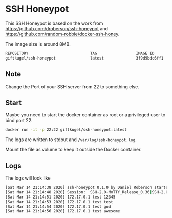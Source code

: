 # SSH Honeypot

This SSH Honeypot is based on the work from https://github.com/droberson/ssh-honeypot and https://github.com/random-robbie/docker-ssh-honey.

The image size is around 8MB.

```bash
REPOSITORY                           TAG                 IMAGE ID            CREATED             SIZE
giftkugel/ssh-honeypot               latest              3f9d9bdc6ff1        15 minutes ago      7.92MB
```

## Note

Change the Port of your SSH server from 22 to something else.

## Start

Maybe you need to start the docker container as root or a privileged user to bind port 22.

```bash
docker run -it -p 22:22 giftkugel/ssh-honeypot:latest
```

The logs are written to stdout and `/var/log/ssh-honeypot.log`.

Mount the file as volume to keep it outside the Docker container.


## Logs

The logs will look like

```bash
[Sat Mar 14 21:14:38 2020] ssh-honeypot 0.1.0 by Daniel Roberson started on port 22. PID 6
[Sat Mar 14 21:14:48 2020] Session:  SSH-2.0-MoTTY_Release_0.36|SSH-2.0-OpenSSH_5.9p1 Debian-5ubuntu1.4|(null)|aes256-ctr|aes256-ctr|hmac-sha2-256|hmac-sha2-256
[Sat Mar 14 21:14:51 2020] 172.17.0.1 test 12345
[Sat Mar 14 21:14:53 2020] 172.17.0.1 test test
[Sat Mar 14 21:14:54 2020] 172.17.0.1 test god
[Sat Mar 14 21:14:56 2020] 172.17.0.1 test awesome
```
